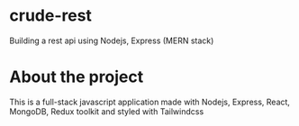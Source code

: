 # crude-rest
Building a rest api using Nodejs, Express (MERN stack)
# About the project
This is a full-stack javascript application made with Nodejs, Express, React, MongoDB,
Redux toolkit and styled with Tailwindcss

